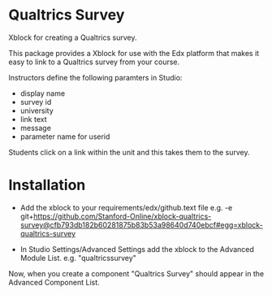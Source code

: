 # Qualtrics Survey
Xblock for creating a Qualtrics survey.

This package provides a Xblock for use with the Edx platform that makes it
easy to link to a Qualtrics survey from your course.

Instructors define the following paramters in Studio:
- display name
- survey id
- university
- link text
- message
- parameter name for userid

Students click on a link within the unit and this takes them to the survey.



# Installation
- Add the xblock to your requirements/edx/github.text file
  e.g. -e git+https://github.com/Stanford-Online/xblock-qualtrics-survey@cfb793db182b60281875b83b53a98640d740ebcf#egg=xblock-qualtrics-survey

- In Studio Settings/Advanced Settings add the xblock to the Advanced Module List.
  e.g. "qualtricssurvey"

Now, when you create a component "Qualtrics Survey" should appear in the Advanced Component List.

